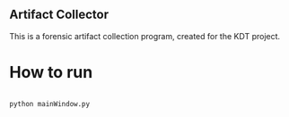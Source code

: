 ## Artifact Collector
This is a forensic artifact collection program, created for the KDT project.

# How to run
<pre><code>
python mainWindow.py
</code></pre>

